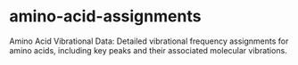 # amino-acid-assignments
Amino Acid Vibrational Data: Detailed vibrational frequency assignments for amino acids, including key peaks and their associated molecular vibrations.
